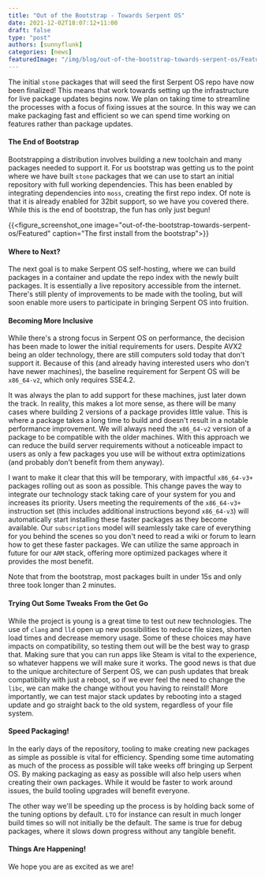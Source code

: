 ```yaml
---
title: "Out of the Bootstrap - Towards Serpent OS"
date: 2021-12-02T18:07:12+11:00
draft: false
type: "post"
authors: [sunnyflunk]
categories: [news]
featuredImage: "/img/blog/out-of-the-bootstrap-towards-serpent-os/Featured.png"
---
```


The initial `stone` packages that will seed the first Serpent OS repo have now been finalized! This means that work
towards setting up the infrastructure for live package updates begins now. We plan on taking time to streamline the
processes with a focus of fixing issues at the source. In this way we can make packaging fast and efficient so we can
spend time working on features rather than package updates.

<!--more-->

#### The End of Bootstrap

Bootstrapping a distribution involves building a new toolchain and many packages needed to support it. For us bootstrap
was getting us to the point where we have built `stone` packages that we can use to start an initial repository with
full working dependencies. This has been enabled by integrating dependencies into `moss`, creating the first repo index.
Of note is that it is already enabled for 32bit support, so we have you covered there. While this is the end of
bootstrap, the fun has only just begun!

{{<figure_screenshot_one image="out-of-the-bootstrap-towards-serpent-os/Featured" caption="The first install from the bootstrap">}}

#### Where to Next?

The next goal is to make Serpent OS self-hosting, where we can build packages in a container and update the repo index
with the newly built packages. It is essentially a live repository accessible from the internet. There's still plenty of
improvements to be made with the tooling, but will soon enable more users to participate in bringing Serpent OS into
fruition.

#### Becoming More Inclusive

While there's a strong focus in Serpent OS on performance, the decision has been made to lower the initial requirements
for users. Despite AVX2 being an older technology, there are still computers sold today that don't support it. Because
of this (and already having interested users who don't have newer machines), the baseline requirement for Serpent OS
will be `x86_64-v2`, which only requires SSE4.2.

It was always the plan to add support for these machines, just later down the track. In reality, this makes a lot more
sense, as there will be many cases where building 2 versions of a package provides little value. This is where a package
takes a long time to build and doesn't result in a notable performance improvement. We will always need the `x86_64-v2`
version of a package to be compatible with the older machines. With this approach we can reduce the build server
requirements without a noticeable impact to users as only a few packages you use will be without extra optimizations
(and probably don't benefit from them anyway).

I want to make it clear that this will be temporary, with impactful `x86_64-v3+` packages rolling out as soon as
possible. This change paves the way to integrate our technology stack taking care of your system for you and increases
its priority. Users meeting the requirements of the `x86_64-v3+` instruction set (this includes additional instructions
beyond `x86_64-v3`) will automatically start installing these faster packages as they become available. Our
`subscriptions` model will seamlessly take care of everything for you behind the scenes so you don't need to read a
wiki or forum to learn how to get these faster packages. We can utilize the same approach in future for our `ARM` stack,
offering more optimized packages where it provides the most benefit.

Note that from the bootstrap, most packages built in under 15s and only three took longer than 2 minutes.

#### Trying Out Some Tweaks From the Get Go

While the project is young is a great time to test out new technologies. The use of `clang` and `lld` open up new
possibilities to reduce file sizes, shorten load times and decrease memory usage. Some of these choices may have
impacts on compatibility, so testing them out will be the best way to grasp that. Making sure that you can run apps like
Steam is vital to the experience, so whatever happens we will make sure it works. The good news is that due to the
unique architecture of Serpent OS, we can push updates that break compatibility with just a reboot, so if we ever feel
the need to change the `libc`, we can make the change without you having to reinstall! More importantly, we can test
major stack updates by rebooting into a staged update and go straight back to the old system, regardless of your file
system.

#### Speed Packaging!

In the early days of the repository, tooling to make creating new packages as simple as possible is vital for
efficiency. Spending some time automating as much of the process as possible will take weeks off bringing up Serpent OS.
By making packaging as easy as possible will also help users when creating their own packages. While it would be faster
to work around issues, the build tooling upgrades will benefit everyone.

The other way we'll be speeding up the process is by holding back some of the tuning options by default. `LTO` for
instance can result in much longer build times so will not initially be the default. The same is true for debug
packages, where it slows down progress without any tangible benefit.

#### Things Are Happening!

We hope you are as excited as we are!
